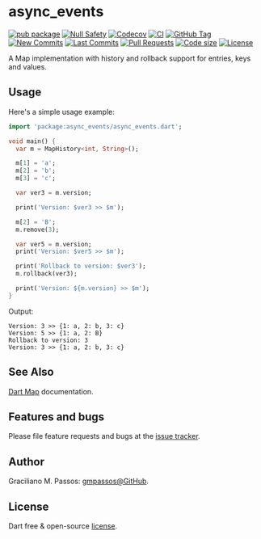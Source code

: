 # async_events

[![pub package](https://img.shields.io/pub/v/async_events.svg?logo=dart&logoColor=00b9fc)](https://pub.dartlang.org/packages/async_events)
[![Null Safety](https://img.shields.io/badge/null-safety-brightgreen)](https://dart.dev/null-safety)
[![Codecov](https://img.shields.io/codecov/c/github/gmpassos/async_events)](https://app.codecov.io/gh/gmpassos/async_events)
[![CI](https://img.shields.io/github/workflow/status/gmpassos/async_events/Dart%20CI/master?logo=github-actions&logoColor=white)](https://github.com/gmpassos/async_events/actions)
[![GitHub Tag](https://img.shields.io/github/v/tag/gmpassos/async_events?logo=git&logoColor=white)](https://github.com/gmpassos/async_events/releases)
[![New Commits](https://img.shields.io/github/commits-since/gmpassos/async_events/latest?logo=git&logoColor=white)](https://github.com/gmpassos/async_events/network)
[![Last Commits](https://img.shields.io/github/last-commit/gmpassos/async_events?logo=git&logoColor=white)](https://github.com/gmpassos/async_events/commits/master)
[![Pull Requests](https://img.shields.io/github/issues-pr/gmpassos/async_events?logo=github&logoColor=white)](https://github.com/gmpassos/async_events/pulls)
[![Code size](https://img.shields.io/github/languages/code-size/gmpassos/async_events?logo=github&logoColor=white)](https://github.com/gmpassos/async_events)
[![License](https://img.shields.io/github/license/gmpassos/async_events?logo=open-source-initiative&logoColor=green)](https://github.com/gmpassos/async_events/blob/master/LICENSE)

A Map implementation with history and rollback support for entries, keys and values.

## Usage

Here's a simple usage example:

```dart
import 'package:async_events/async_events.dart';

void main() {
  var m = MapHistory<int, String>();

  m[1] = 'a';
  m[2] = 'b';
  m[3] = 'c';

  var ver3 = m.version;

  print('Version: $ver3 >> $m');

  m[2] = 'B';
  m.remove(3);

  var ver5 = m.version;
  print('Version: $ver5 >> $m');

  print('Rollback to version: $ver3');
  m.rollback(ver3);

  print('Version: ${m.version} >> $m');
}
```

Output:

```text
Version: 3 >> {1: a, 2: b, 3: c}
Version: 5 >> {1: a, 2: B}
Rollback to version: 3
Version: 3 >> {1: a, 2: b, 3: c}
```

## See Also

[Dart Map][dart_map] documentation.

[dart_map]: https://api.dart.dev/be/180360/dart-core/Map-class.html

## Features and bugs

Please file feature requests and bugs at the [issue tracker][tracker].

[tracker]: https://github.com/gmpassos/async_events/issues

## Author

Graciliano M. Passos: [gmpassos@GitHub][github].

[github]: https://github.com/gmpassos

## License

Dart free & open-source [license](https://github.com/dart-lang/stagehand/blob/master/LICENSE).
